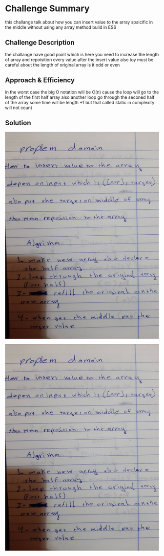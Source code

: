# Challenge Summary
this challange talk about how you can insert value to the array spaicific in the middle without using any array method build in ES6

## Challenge Description
the challange have good point which is here you need to increase the length of array and repoisition every value after the insert value also toy must be careful about the length of original array is it odd or even 

## Approach & Efficiency
in the worst case the big O notation will be O(n) cause the loop will go to the length of the  first half array also another loop go through the seconed half of the array some time will be length +1 but that called static in complexity will not count    

## Solution
![white borad](../../assets/82909218_266073641020959_156133043440975872_n.jpg)

![white borad](../../assets/82909218_266073641020959_156133043440975872_n.jpg)